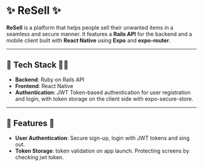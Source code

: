 # ✨ **ReSell** ✨

**ReSell** is a platform that helps people sell their unwanted items in a seamless and secure manner. It features a **Rails API** for the backend and a mobile client built with **React Native** using **Expo** and **expo-router**.

---

## 🔧 **Tech Stack** 🧑‍💻

- **Backend**: Ruby on Rails API
- **Frontend**: React Native
- **Authentication**: JWT Token-based authentication for user registration and login, with token storage on the client side with expo-secure-store.

---

## 🚀 **Features** 🌟

- **User Authentication**: Secure sign-up, login with JWT tokens and sing out.
- **Token Storage**: token validation on app launch. Protecting screens by checking jwt token.

